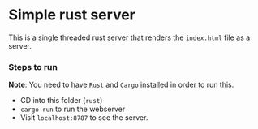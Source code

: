 # Simple rust server

This is a single threaded rust server that renders the `index.html` file as a server.

### Steps to run

**Note**: You need to have `Rust` and `Cargo` installed in order to run this.

- CD into this folder (`rust`)
- `cargo run` to run the webserver
- Visit `localhost:8787` to see the server.
